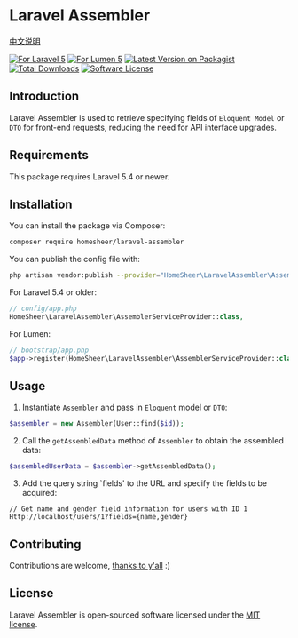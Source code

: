 # Laravel Assembler

[中文说明](https://github.com/homesheer/laravel-assembler/blob/master/README_CN.md)

[![For Laravel 5](https://img.shields.io/badge/laravel-5.*-green.svg)](https://github.com/laravel/laravel)
[![For Lumen 5](https://img.shields.io/badge/lumen-5.*-green.svg)](https://github.com/laravel/lumen)
[![Latest Version on Packagist](https://img.shields.io/packagist/v/homesheer/laravel-assembler.svg)](https://packagist.org/packages/homesheer/laravel-assembler)
[![Total Downloads](https://img.shields.io/packagist/dt/homesheer/laravel-assembler.svg)](https://packagist.org/packages/homesheer/laravel-assembler)
[![Software License](https://img.shields.io/badge/license-MIT-brightgreen.svg)](LICENSE)

## Introduction

Laravel Assembler is used to retrieve specifying fields of `Eloquent Model` or `DTO` for front-end requests, reducing the need for API interface upgrades.

## Requirements
This package requires Laravel 5.4 or newer.

## Installation

You can install the package via Composer:

``` bash
composer require homesheer/laravel-assembler
```

You can publish the config file with:

```bash
php artisan vendor:publish --provider="HomeSheer\LaravelAssembler\AssemblerServiceProvider" --tag="config"
```

For Laravel 5.4 or older:

```php
// config/app.php
HomeSheer\LaravelAssembler\AssemblerServiceProvider::class,
```

For Lumen:

```php
// bootstrap/app.php
$app->register(HomeSheer\LaravelAssembler\AssemblerServiceProvider::class);
```

## Usage

1. Instantiate `Assembler` and pass in `Eloquent` model or `DTO`:

```php
$assembler = new Assembler(User::find($id));
```

2. Call the `getAssembledData` method of `Assembler` to obtain the assembled data:

```php
$assembledUserData = $assembler->getAssembledData();
```

3. Add the query string `fields' to the URL and specify the fields to be acquired:

```
// Get name and gender field information for users with ID 1
Http://localhost/users/1?fields={name,gender}
```
    
## Contributing

Contributions are welcome, [thanks to y'all](https://github.com/homesheer/laravel-assembler/graphs/contributors) :)

## License

Laravel Assembler is open-sourced software licensed under the [MIT license](http://opensource.org/licenses/MIT).